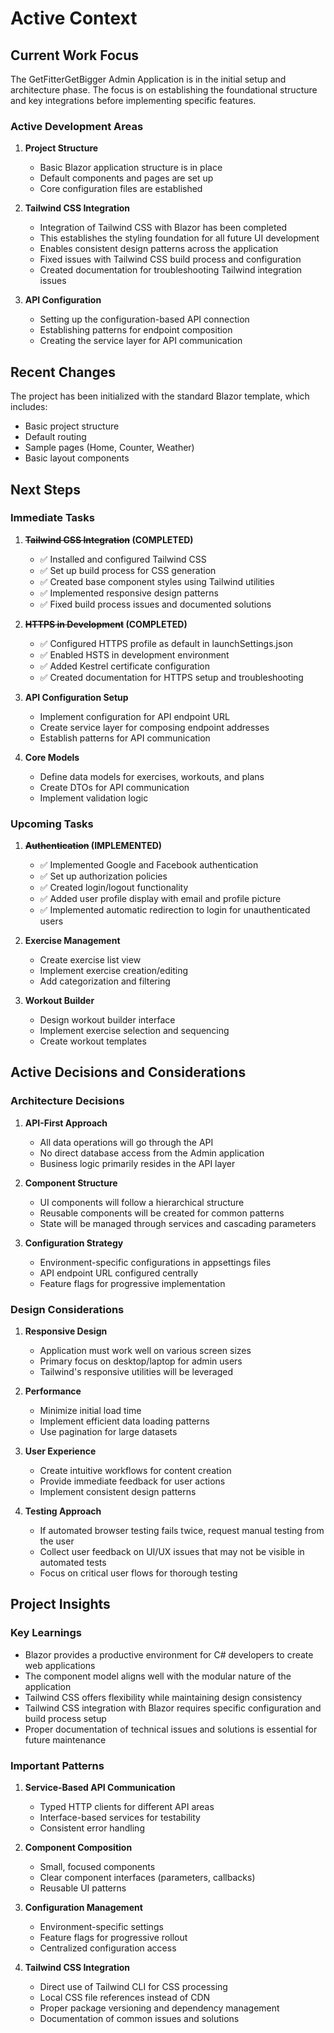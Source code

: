 # Active Context

## Current Work Focus

The GetFitterGetBigger Admin Application is in the initial setup and architecture phase. The focus is on establishing the foundational structure and key integrations before implementing specific features.

### Active Development Areas

1. **Project Structure**
   - Basic Blazor application structure is in place
   - Default components and pages are set up
   - Core configuration files are established

2. **Tailwind CSS Integration**
   - Integration of Tailwind CSS with Blazor has been completed
   - This establishes the styling foundation for all future UI development
   - Enables consistent design patterns across the application
   - Fixed issues with Tailwind CSS build process and configuration
   - Created documentation for troubleshooting Tailwind integration issues

3. **API Configuration**
   - Setting up the configuration-based API connection
   - Establishing patterns for endpoint composition
   - Creating the service layer for API communication

## Recent Changes

The project has been initialized with the standard Blazor template, which includes:

- Basic project structure
- Default routing
- Sample pages (Home, Counter, Weather)
- Basic layout components

## Next Steps

### Immediate Tasks

1. **~~Tailwind CSS Integration~~ (COMPLETED)**
   - ✅ Installed and configured Tailwind CSS
   - ✅ Set up build process for CSS generation
   - ✅ Created base component styles using Tailwind utilities
   - ✅ Implemented responsive design patterns
   - ✅ Fixed build process issues and documented solutions

2. **~~HTTPS in Development~~ (COMPLETED)**
   - ✅ Configured HTTPS profile as default in launchSettings.json
   - ✅ Enabled HSTS in development environment
   - ✅ Added Kestrel certificate configuration
   - ✅ Created documentation for HTTPS setup and troubleshooting

3. **API Configuration Setup**
   - Implement configuration for API endpoint URL
   - Create service layer for composing endpoint addresses
   - Establish patterns for API communication

4. **Core Models**
   - Define data models for exercises, workouts, and plans
   - Create DTOs for API communication
   - Implement validation logic

### Upcoming Tasks

1. **~~Authentication~~ (IMPLEMENTED)**
   - ✅ Implemented Google and Facebook authentication
   - ✅ Set up authorization policies
   - ✅ Created login/logout functionality
   - ✅ Added user profile display with email and profile picture
   - ✅ Implemented automatic redirection to login for unauthenticated users

2. **Exercise Management**
   - Create exercise list view
   - Implement exercise creation/editing
   - Add categorization and filtering

3. **Workout Builder**
   - Design workout builder interface
   - Implement exercise selection and sequencing
   - Create workout templates

## Active Decisions and Considerations

### Architecture Decisions

1. **API-First Approach**
   - All data operations will go through the API
   - No direct database access from the Admin application
   - Business logic primarily resides in the API layer

2. **Component Structure**
   - UI components will follow a hierarchical structure
   - Reusable components will be created for common patterns
   - State will be managed through services and cascading parameters

3. **Configuration Strategy**
   - Environment-specific configurations in appsettings files
   - API endpoint URL configured centrally
   - Feature flags for progressive implementation

### Design Considerations

1. **Responsive Design**
   - Application must work well on various screen sizes
   - Primary focus on desktop/laptop for admin users
   - Tailwind's responsive utilities will be leveraged

2. **Performance**
   - Minimize initial load time
   - Implement efficient data loading patterns
   - Use pagination for large datasets

3. **User Experience**
   - Create intuitive workflows for content creation
   - Provide immediate feedback for user actions
   - Implement consistent design patterns

4. **Testing Approach**
   - If automated browser testing fails twice, request manual testing from the user
   - Collect user feedback on UI/UX issues that may not be visible in automated tests
   - Focus on critical user flows for thorough testing

## Project Insights

### Key Learnings

- Blazor provides a productive environment for C# developers to create web applications
- The component model aligns well with the modular nature of the application
- Tailwind CSS offers flexibility while maintaining design consistency
- Tailwind CSS integration with Blazor requires specific configuration and build process setup
- Proper documentation of technical issues and solutions is essential for future maintenance

### Important Patterns

1. **Service-Based API Communication**
   - Typed HTTP clients for different API areas
   - Interface-based services for testability
   - Consistent error handling

2. **Component Composition**
   - Small, focused components
   - Clear component interfaces (parameters, callbacks)
   - Reusable UI patterns

3. **Configuration Management**
   - Environment-specific settings
   - Feature flags for progressive rollout
   - Centralized configuration access

4. **Tailwind CSS Integration**
   - Direct use of Tailwind CLI for CSS processing
   - Local CSS file references instead of CDN
   - Proper package versioning and dependency management
   - Documentation of common issues and solutions
